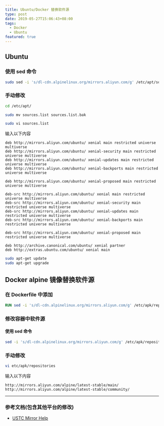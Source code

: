 ```yaml
---
title: Ubuntu/Docker 替换软件源
type: post
date: 2019-05-27T15:06:43+08:00
tags:
  - Docker
  - Ubuntu
featured: true
---
```


## Ubuntu

### 使用 sed 命令

```bash
sudo sed -i 's/dl-cdn.alpinelinux.org/mirrors.aliyun.com/g' /etc/apt/sources.list/
```

### 手动修改

```bash
cd /etc/apt/

sudo mv sources.list sources.list.bak

sudo vi sources.list
```

输入以下内容

```
deb http://mirrors.aliyun.com/ubuntu/ xenial main restricted universe multiverse
deb http://mirrors.aliyun.com/ubuntu/ xenial-security main restricted universe multiverse
deb http://mirrors.aliyun.com/ubuntu/ xenial-updates main restricted universe multiverse
deb http://mirrors.aliyun.com/ubuntu/ xenial-backports main restricted universe multiverse

deb http://mirrors.aliyun.com/ubuntu/ xenial-proposed main restricted universe multiverse

deb-src http://mirrors.aliyun.com/ubuntu/ xenial main restricted universe multiverse
deb-src http://mirrors.aliyun.com/ubuntu/ xenial-security main restricted universe multiverse
deb-src http://mirrors.aliyun.com/ubuntu/ xenial-updates main restricted universe multiverse
deb-src http://mirrors.aliyun.com/ubuntu/ xenial-backports main restricted universe multiverse

deb-src http://mirrors.aliyun.com/ubuntu/ xenial-proposed main restricted universe multiverse

deb http://archive.canonical.com/ubuntu/ xenial partner
deb http://extras.ubuntu.com/ubuntu/ xenial main
```

```bash
sudo apt-get update
sudo apt-get upgrade
```

## Docker alpine 镜像替换软件源

### 在 Dockerfile 中添加

```dockerfile
RUN sed -i 's/dl-cdn.alpinelinux.org/mirrors.aliyun.com/g' /etc/apk/repositories
```

### 修改容器中软件源

#### 使用 sed 命令

```bash
sed -i 's/dl-cdn.alpinelinux.org/mirrors.aliyun.com/g' /etc/apk/repositories
```

### 手动修改

```bash
vi etc/apk/repositories
```

输入以下内容

```
http://mirrors.aliyun.com/alpine/latest-stable/main/
http://mirrors.aliyun.com/alpine/latest-stable/community/
```

---

### 参考文档(包含其他平台的修改)

- [USTC Mirror Help](https://mirrors.ustc.edu.cn/help/)
